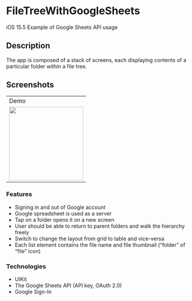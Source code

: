 # FileTreeWithGoogleSheets


iOS 15.5 Example of Google Sheets API usage

## Description

The app is composed of a stack of screens, each displaying contents of a particular folder within a file tree.

## Screenshots



 <table align = "center">
  <tr>
    <td>Demo</td>
  </tr>
  <tr>
    <td><img src="https://user-images.githubusercontent.com/30757557/183657175-d7fab295-2f0a-4101-b250-0ace92dd06ac.gif" width="200"></td>
  </tr>
 </table>


### Features

- Signing in and out of Google account
- Google spreadsheet is used as a server
- Tap on a folder opens it on a new screen 
- User should be able to return to parent folders and walk the hierarchy freely
- Switch to change the layout from grid to table and vice-versa
- Each list element contains the file name and file thumbnail (“folder” of “file” icon)

### Technologies
- UIKit
- The Google Sheets API (API key, OAuth 2.0)
- Google Sign-In



